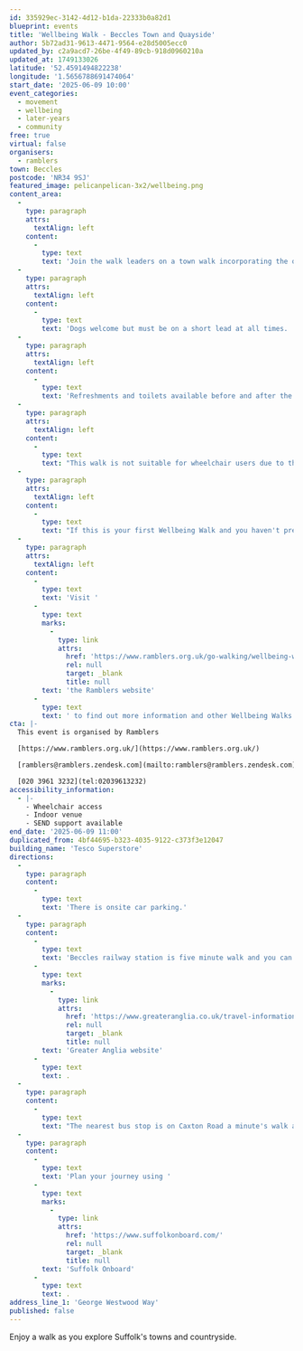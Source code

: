 ```yaml
---
id: 335929ec-3142-4d12-b1da-22333b0a82d1
blueprint: events
title: 'Wellbeing Walk - Beccles Town and Quayside'
author: 5b72ad31-9613-4471-9564-e28d5005ecc0
updated_by: c2a9acd7-26be-4f49-89cb-918d0960210a
updated_at: 1749133026
latitude: '52.4591494822238'
longitude: '1.5656788691474064'
start_date: '2025-06-09 10:00'
event_categories:
  - movement
  - wellbeing
  - later-years
  - community
free: true
virtual: false
organisers:
  - ramblers
town: Beccles
postcode: 'NR34 9SJ'
featured_image: pelicanpelican-3x2/wellbeing.png
content_area:
  -
    type: paragraph
    attrs:
      textAlign: left
    content:
      -
        type: text
        text: 'Join the walk leaders on a town walk incorporating the quayside (if the weather is suitable). '
  -
    type: paragraph
    attrs:
      textAlign: left
    content:
      -
        type: text
        text: 'Dogs welcome but must be on a short lead at all times. '
  -
    type: paragraph
    attrs:
      textAlign: left
    content:
      -
        type: text
        text: 'Refreshments and toilets available before and after the walk either in Tesco or in the town. '
  -
    type: paragraph
    attrs:
      textAlign: left
    content:
      -
        type: text
        text: "This walk is not suitable for wheelchair users due to the changing terrain.\_"
  -
    type: paragraph
    attrs:
      textAlign: left
    content:
      -
        type: text
        text: "If this is your first Wellbeing Walk and you haven't pre-registered, your walk leader will ask you to complete a New Walker Registration Form before the walk starts."
  -
    type: paragraph
    attrs:
      textAlign: left
    content:
      -
        type: text
        text: 'Visit '
      -
        type: text
        marks:
          -
            type: link
            attrs:
              href: 'https://www.ramblers.org.uk/go-walking/wellbeing-walks-groups/ramblers-wellbeing-walks-suffolk'
              rel: null
              target: _blank
              title: null
        text: 'the Ramblers website'
      -
        type: text
        text: ' to find out more information and other Wellbeing Walks. '
cta: |-
  This event is organised by Ramblers

  [https://www.ramblers.org.uk/](https://www.ramblers.org.uk/) 

  [ramblers@ramblers.zendesk.com](mailto:ramblers@ramblers.zendesk.com)

  [020 3961 3232](tel:02039613232)
accessibility_information:
  - |-
    - Wheelchair access
    - Indoor venue
    - SEND support available
end_date: '2025-06-09 11:00'
duplicated_from: 4bf44695-b323-4035-9122-c373f3e12047
building_name: 'Tesco Superstore'
directions:
  -
    type: paragraph
    content:
      -
        type: text
        text: 'There is onsite car parking.'
  -
    type: paragraph
    content:
      -
        type: text
        text: 'Beccles railway station is five minute walk and you can find up to date timetables on the '
      -
        type: text
        marks:
          -
            type: link
            attrs:
              href: 'https://www.greateranglia.co.uk/travel-information/station-information/suy'
              rel: null
              target: _blank
              title: null
        text: 'Greater Anglia website'
      -
        type: text
        text: .
  -
    type: paragraph
    content:
      -
        type: text
        text: "The nearest bus stop is on Caxton Road a minute's walk away."
  -
    type: paragraph
    content:
      -
        type: text
        text: 'Plan your journey using '
      -
        type: text
        marks:
          -
            type: link
            attrs:
              href: 'https://www.suffolkonboard.com/'
              rel: null
              target: _blank
              title: null
        text: 'Suffolk Onboard'
      -
        type: text
        text: .
address_line_1: 'George Westwood Way'
published: false
---
```

Enjoy a walk as you explore Suffolk's towns and countryside.